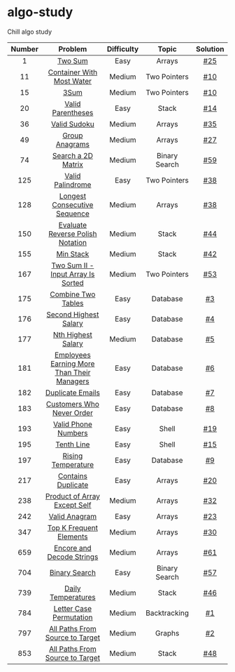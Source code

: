 # algo-study
Chill algo study

| Number |                                                         Problem                                                         | Difficulty |     Topic     |        Solution         |
|:------:|:-----------------------------------------------------------------------------------------------------------------------:|:----------:|:-------------:|:-----------------------:|
|   1    |                                    [Two Sum](https://leetcode.com/problems/two-sum/)                                    |    Easy    |    Arrays     | [#25](/../../issues/25) |
|   11   |                  [Container With Most Water](https://leetcode.com/problems/container-with-most-water/)                  |   Medium   | Two Pointers  | [#10](/../../issues/10) |
|   15   |                                       [3Sum](https://leetcode.com/problems/3sum/)                                       |   Medium   | Two Pointers  | [#10](/../../issues/55) |
|   20   |                          [Valid Parentheses](https://leetcode.com/problems/valid-parentheses/)                          |    Easy    |     Stack     | [#14](/../../issues/14) |
|   36   |                               [Valid Sudoku](https://leetcode.com/problems/valid-sudoku/)                               |   Medium   |    Arrays     | [#35](/../../issues/35) |
|   49   |                             [Group Anagrams](https://leetcode.com/problems/group-anagrams/)                             |   Medium   |    Arrays     | [#27](/../../issues/27) |
|   74   |                         [Search a 2D Matrix](https://leetcode.com/problems/search-a-2d-matrix/)                         |   Medium   | Binary Search | [#59](/../../issues/59) |
|  125   |                           [Valid Palindrome](https://leetcode.com/problems/valid-palindrome/)                           |    Easy    | Two Pointers  | [#38](/../../issues/50) |
|  128   |               [Longest Consecutive Sequence](https://leetcode.com/problems/longest-consecutive-sequence/)               |   Medium   |    Arrays     | [#38](/../../issues/38) |
|  150   |           [Evaluate Reverse Polish Notation](https://leetcode.com/problems/evaluate-reverse-polish-notation/)           |   Medium   |     Stack     | [#44](/../../issues/44) |
|  155   |                                  [Min Stack](https://leetcode.com/problems/min-stack/)                                  |   Medium   |     Stack     | [#42](/../../issues/42) |
|  167   |    [Two Sum II - Input Array Is Sorted](https://leetcode.com/problems/two-sum-ii-input-array-is-sorted/description/)    |   Medium   | Two Pointers  | [#53](/../../issues/53) |
|  175   |                         [Combine Two Tables](https://leetcode.com/problems/combine-two-tables/)                         |    Easy    |   Database    |  [#3](/../../issues/3)  |
|  176   |                      [Second Highest Salary](https://leetcode.com/problems/second-highest-salary/)                      |    Easy    |   Database    |  [#4](/../../issues/4)  |
|  177   |                         [Nth Highest Salary](https://leetcode.com/problems/nth-highest-salary/)                         |   Medium   |   Database    |  [#5](/../../issues/5)  |
|  181   | [Employees Earning More Than Their Managers](https://leetcode.com/problems/employees-earning-more-than-their-managers/) |    Easy    |   Database    |  [#6](/../../issues/6)  |
|  182   |                           [Duplicate Emails](https://leetcode.com/problems/duplicate-emails/)                           |    Easy    |   Database    |  [#7](/../../issues/7)  |
|  183   |                  [Customers Who Never Order](https://leetcode.com/problems/customers-who-never-order/)                  |    Easy    |   Database    |  [#8](/../../issues/8)  |
|  193   |                        [Valid Phone Numbers](https://leetcode.com/problems/valid-phone-numbers/)                        |    Easy    |     Shell     | [#19](/../../issues/19) |
|  195   |                                 [Tenth Line](https://leetcode.com/problems/tenth-line/)                                 |    Easy    |     Shell     | [#15](/../../issues/15) |
|  197   |                         [Rising Temperature](https://leetcode.com/problems/rising-temperature/)                         |    Easy    |   Database    |  [#9](/../../issues/9)  |
|  217   |                         [Contains Duplicate](https://leetcode.com/problems/contains-duplicate/)                         |    Easy    |    Arrays     | [#20](/../../issues/21) |
|  238   |               [Product of Array Except Self](https://leetcode.com/problems/product-of-array-except-self/)               |   Medium   |    Arrays     | [#32](/../../issues/32) |
|  242   |                              [Valid Anagram](https://leetcode.com/problems/valid-anagram/)                              |    Easy    |    Arrays     | [#23](/../../issues/23) |
|  347   |                    [Top K Frequent Elements](https://leetcode.com/problems/top-k-frequent-elements/)                    |   Medium   |    Arrays     | [#30](/../../issues/30) |
|  659   |            [Encore and Decode Strings](https://leetcode.com/problems/encode-and-decode-strings/description/)            |   Medium   |    Arrays     | [#61](/../../issues/61) 
|  704   |                              [Binary Search](https://leetcode.com/problems/binary-search/)                              |    Easy    | Binary Search | [#57](/../../issues/57) |
|  739   |                         [Daily Temperatures](https://leetcode.com/problems/daily-temperatures/)                         |   Medium   |     Stack     | [#46](/../../issues/46) |
|  784   |                    [Letter Case Permutation](https://leetcode.com/problems/letter-case-permutation/)                    |   Medium   | Backtracking  |  [#1](/../../issues/1)  |
|  797   |            [All Paths From Source to Target](https://leetcode.com/problems/all-paths-from-source-to-target/)            |   Medium   |    Graphs     |  [#2](/../../issues/2)  |
|  853   |                       [All Paths From Source to Target](https://leetcode.com/problems/car-fleet/)                       |   Medium   |     Stack     | [#48](/../../issues/48) |

